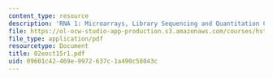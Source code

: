 ```yaml
---
content_type: resource
description: 'RNA 1: Microarrays, Library Sequencing and Quantitation Concepts'
file: https://ol-ocw-studio-app-production.s3.amazonaws.com/courses/hst-508-genomics-and-computational-biology-fall-2002/09601c42469e9972637c1a490c58043c_02eoct15r1.pdf
file_type: application/pdf
resourcetype: Document
title: 02eoct15r1.pdf
uid: 09601c42-469e-9972-637c-1a490c58043c
---
```

